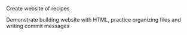 Create website of recipes

Demonstrate building website with HTML, practice organizing files and writing commit messages